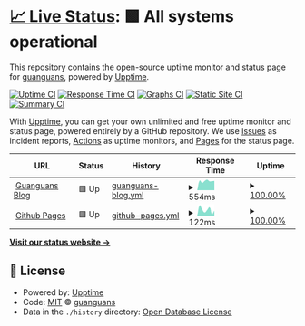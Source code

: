 # [📈 Live Status](https://guanguans.github.io/upptime): <!--live status--> **🟩 All systems operational**

This repository contains the open-source uptime monitor and status page for [guanguans](https://www.guanguans.cn), powered by [Upptime](https://github.com/upptime/upptime).

[![Uptime CI](https://github.com/guanguans/upptime/workflows/Uptime%20CI/badge.svg)](https://github.com/guanguans/upptime/actions?query=workflow%3A%22Uptime+CI%22)
[![Response Time CI](https://github.com/guanguans/upptime/workflows/Response%20Time%20CI/badge.svg)](https://github.com/guanguans/upptime/actions?query=workflow%3A%22Response+Time+CI%22)
[![Graphs CI](https://github.com/guanguans/upptime/workflows/Graphs%20CI/badge.svg)](https://github.com/guanguans/upptime/actions?query=workflow%3A%22Graphs+CI%22)
[![Static Site CI](https://github.com/guanguans/upptime/workflows/Static%20Site%20CI/badge.svg)](https://github.com/guanguans/upptime/actions?query=workflow%3A%22Static+Site+CI%22)
[![Summary CI](https://github.com/guanguans/upptime/workflows/Summary%20CI/badge.svg)](https://github.com/guanguans/upptime/actions?query=workflow%3A%22Summary+CI%22)

With [Upptime](https://upptime.js.org), you can get your own unlimited and free uptime monitor and status page, powered entirely by a GitHub repository. We use [Issues](https://github.com/guanguans/upptime/issues) as incident reports, [Actions](https://github.com/guanguans/upptime/actions) as uptime monitors, and [Pages](https://guanguans.github.io/upptime) for the status page.

<!--start: status pages-->
<!-- This summary is generated by Upptime (https://github.com/upptime/upptime) -->
<!-- Do not edit this manually, your changes will be overwritten -->
<!-- prettier-ignore -->
| URL | Status | History | Response Time | Uptime |
| --- | ------ | ------- | ------------- | ------ |
| <img alt="" src="https://icons.duckduckgo.com/ip3/www.guanguans.cn.ico" height="13"> [Guanguans Blog](https://www.guanguans.cn) | 🟩 Up | [guanguans-blog.yml](https://github.com/guanguans/upptime/commits/HEAD/history/guanguans-blog.yml) | <details><summary><img alt="Response time graph" src="./graphs/guanguans-blog/response-time-week.png" height="20"> 554ms</summary><br><a href="https://guanguans.github.io/upptime/history/guanguans-blog"><img alt="Response time 573" src="https://img.shields.io/endpoint?url=https%3A%2F%2Fraw.githubusercontent.com%2Fguanguans%2Fupptime%2FHEAD%2Fapi%2Fguanguans-blog%2Fresponse-time.json"></a><br><a href="https://guanguans.github.io/upptime/history/guanguans-blog"><img alt="24-hour response time 564" src="https://img.shields.io/endpoint?url=https%3A%2F%2Fraw.githubusercontent.com%2Fguanguans%2Fupptime%2FHEAD%2Fapi%2Fguanguans-blog%2Fresponse-time-day.json"></a><br><a href="https://guanguans.github.io/upptime/history/guanguans-blog"><img alt="7-day response time 554" src="https://img.shields.io/endpoint?url=https%3A%2F%2Fraw.githubusercontent.com%2Fguanguans%2Fupptime%2FHEAD%2Fapi%2Fguanguans-blog%2Fresponse-time-week.json"></a><br><a href="https://guanguans.github.io/upptime/history/guanguans-blog"><img alt="30-day response time 588" src="https://img.shields.io/endpoint?url=https%3A%2F%2Fraw.githubusercontent.com%2Fguanguans%2Fupptime%2FHEAD%2Fapi%2Fguanguans-blog%2Fresponse-time-month.json"></a><br><a href="https://guanguans.github.io/upptime/history/guanguans-blog"><img alt="1-year response time 577" src="https://img.shields.io/endpoint?url=https%3A%2F%2Fraw.githubusercontent.com%2Fguanguans%2Fupptime%2FHEAD%2Fapi%2Fguanguans-blog%2Fresponse-time-year.json"></a></details> | <details><summary><a href="https://guanguans.github.io/upptime/history/guanguans-blog">100.00%</a></summary><a href="https://guanguans.github.io/upptime/history/guanguans-blog"><img alt="All-time uptime 100.00%" src="https://img.shields.io/endpoint?url=https%3A%2F%2Fraw.githubusercontent.com%2Fguanguans%2Fupptime%2FHEAD%2Fapi%2Fguanguans-blog%2Fuptime.json"></a><br><a href="https://guanguans.github.io/upptime/history/guanguans-blog"><img alt="24-hour uptime 100.00%" src="https://img.shields.io/endpoint?url=https%3A%2F%2Fraw.githubusercontent.com%2Fguanguans%2Fupptime%2FHEAD%2Fapi%2Fguanguans-blog%2Fuptime-day.json"></a><br><a href="https://guanguans.github.io/upptime/history/guanguans-blog"><img alt="7-day uptime 100.00%" src="https://img.shields.io/endpoint?url=https%3A%2F%2Fraw.githubusercontent.com%2Fguanguans%2Fupptime%2FHEAD%2Fapi%2Fguanguans-blog%2Fuptime-week.json"></a><br><a href="https://guanguans.github.io/upptime/history/guanguans-blog"><img alt="30-day uptime 100.00%" src="https://img.shields.io/endpoint?url=https%3A%2F%2Fraw.githubusercontent.com%2Fguanguans%2Fupptime%2FHEAD%2Fapi%2Fguanguans-blog%2Fuptime-month.json"></a><br><a href="https://guanguans.github.io/upptime/history/guanguans-blog"><img alt="1-year uptime 100.00%" src="https://img.shields.io/endpoint?url=https%3A%2F%2Fraw.githubusercontent.com%2Fguanguans%2Fupptime%2FHEAD%2Fapi%2Fguanguans-blog%2Fuptime-year.json"></a></details>
| <img alt="" src="https://icons.duckduckgo.com/ip3/guanguans.github.io.ico" height="13"> [Github Pages](https://guanguans.github.io) | 🟩 Up | [github-pages.yml](https://github.com/guanguans/upptime/commits/HEAD/history/github-pages.yml) | <details><summary><img alt="Response time graph" src="./graphs/github-pages/response-time-week.png" height="20"> 122ms</summary><br><a href="https://guanguans.github.io/upptime/history/github-pages"><img alt="Response time 73" src="https://img.shields.io/endpoint?url=https%3A%2F%2Fraw.githubusercontent.com%2Fguanguans%2Fupptime%2FHEAD%2Fapi%2Fgithub-pages%2Fresponse-time.json"></a><br><a href="https://guanguans.github.io/upptime/history/github-pages"><img alt="24-hour response time 105" src="https://img.shields.io/endpoint?url=https%3A%2F%2Fraw.githubusercontent.com%2Fguanguans%2Fupptime%2FHEAD%2Fapi%2Fgithub-pages%2Fresponse-time-day.json"></a><br><a href="https://guanguans.github.io/upptime/history/github-pages"><img alt="7-day response time 122" src="https://img.shields.io/endpoint?url=https%3A%2F%2Fraw.githubusercontent.com%2Fguanguans%2Fupptime%2FHEAD%2Fapi%2Fgithub-pages%2Fresponse-time-week.json"></a><br><a href="https://guanguans.github.io/upptime/history/github-pages"><img alt="30-day response time 89" src="https://img.shields.io/endpoint?url=https%3A%2F%2Fraw.githubusercontent.com%2Fguanguans%2Fupptime%2FHEAD%2Fapi%2Fgithub-pages%2Fresponse-time-month.json"></a><br><a href="https://guanguans.github.io/upptime/history/github-pages"><img alt="1-year response time 74" src="https://img.shields.io/endpoint?url=https%3A%2F%2Fraw.githubusercontent.com%2Fguanguans%2Fupptime%2FHEAD%2Fapi%2Fgithub-pages%2Fresponse-time-year.json"></a></details> | <details><summary><a href="https://guanguans.github.io/upptime/history/github-pages">100.00%</a></summary><a href="https://guanguans.github.io/upptime/history/github-pages"><img alt="All-time uptime 100.00%" src="https://img.shields.io/endpoint?url=https%3A%2F%2Fraw.githubusercontent.com%2Fguanguans%2Fupptime%2FHEAD%2Fapi%2Fgithub-pages%2Fuptime.json"></a><br><a href="https://guanguans.github.io/upptime/history/github-pages"><img alt="24-hour uptime 100.00%" src="https://img.shields.io/endpoint?url=https%3A%2F%2Fraw.githubusercontent.com%2Fguanguans%2Fupptime%2FHEAD%2Fapi%2Fgithub-pages%2Fuptime-day.json"></a><br><a href="https://guanguans.github.io/upptime/history/github-pages"><img alt="7-day uptime 100.00%" src="https://img.shields.io/endpoint?url=https%3A%2F%2Fraw.githubusercontent.com%2Fguanguans%2Fupptime%2FHEAD%2Fapi%2Fgithub-pages%2Fuptime-week.json"></a><br><a href="https://guanguans.github.io/upptime/history/github-pages"><img alt="30-day uptime 100.00%" src="https://img.shields.io/endpoint?url=https%3A%2F%2Fraw.githubusercontent.com%2Fguanguans%2Fupptime%2FHEAD%2Fapi%2Fgithub-pages%2Fuptime-month.json"></a><br><a href="https://guanguans.github.io/upptime/history/github-pages"><img alt="1-year uptime 100.00%" src="https://img.shields.io/endpoint?url=https%3A%2F%2Fraw.githubusercontent.com%2Fguanguans%2Fupptime%2FHEAD%2Fapi%2Fgithub-pages%2Fuptime-year.json"></a></details>

<!--end: status pages-->

[**Visit our status website →**](https://guanguans.github.io/upptime)

## 📄 License

- Powered by: [Upptime](https://github.com/upptime/upptime)
- Code: [MIT](./LICENSE) © [guanguans](https://www.guanguans.cn)
- Data in the `./history` directory: [Open Database License](https://opendatacommons.org/licenses/odbl/1-0/)

